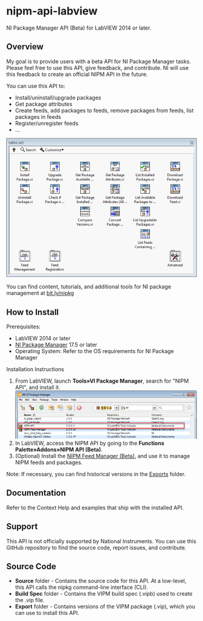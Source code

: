 # nipm-api-labview
NI Package Manager API (Beta) for LabVIEW 2014 or later.

## Overview
My goal is to provide users with a beta API for NI Package Manager tasks.  Please feel free to use this API, give feedback, and contribute.  NI will use this feedback to create an official NIPM API in the future.

You can use this API to:
* Install/uninstall/upgrade packages
* Get package attributes
* Create feeds, add packages to feeds, remove packages from feeds, list packages in feeds
* Register/unregister feeds
* ...

![alt text](images/nipm-beta-api-screenshot.png)

You can find content, tutorials, and additional tools for NI package management at [bit.ly/nipkg](http://bit.ly/nipkg)

## How to Install
Prerequisites:
* LabVIEW 2014 or later
* [NI Package Manager](http://www.ni.com/downloads/ni-package-manager) 17.5 or later
* Operating System: Refer to the OS requirements for NI Package Manager

Installation Instructions
1. From LabVIEW, launch **Tools»VI Package Manager**, search for "NIPM API", and install it.
![alt text](images/nipm-api-on-vipm.png)
2. In LabVIEW, access the NIPM API by going to the **Functions Palette»Addons»NIPM API (Beta)**.
3. (Optional) Install the [NIPM Feed Manager (Beta)](https://github.com/allenh-ni/nipm-feed-manager-gui-labview), and use it to manage NIPM feeds and packages. 

Note: If necessary, you can find historical versions in the [Exports](https://github.com/allenh-ni/nipm-api-labview/tree/master/Exports) folder.

## Documentation
Refer to the Context Help and examples that ship with the installed API.

## Support
This API is not officially supported by National Instruments. You can use this GitHub repository to find the source code, report issues, and contribute.

## Source Code
* **Source** folder - Contains the source code for this API.  At a low-level, this API calls the nipkg command-line interface (CLI).
* **Build Spec** folder - Contains the VIPM build spec (.vipb) used to create the .vip file.
* **Export** folder - Contains versions of the VIPM package (.vip), which you can use to install this API.
